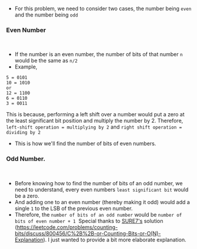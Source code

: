 - For this problem, we need to consider two cases, the number being `even` and the number being `odd`
​
### Even Number
​
- If the number is an even number, the number of bits of that number `n` would be the same as `n/2`
- Example,
```
5 = 0101
10 = 1010
or
12 = 1100
6 = 0110
3 = 0011
```
This is because, performing a left shift over a number would put a zero at the least significant bit position and multiply the number by 2. Therefore, `left-shift operation = multiplying by 2` and `right shift operation = dividing by 2`
- This is how we'll find the number of bits of even numbers.
​
### Odd Number.
​
- Before knowing how to find the number of bits of an odd number, we need to understand, every even numbers `least significant bit` would be a zero.
- And adding one to an even number (thereby making it odd) would add a single `1` to the LSB of the previous even number.
- Therefore, the `number of bits of an odd number` would be `number of bits of even number + 1`
​
Special thanks to [SURE7's](https://leetcode.com/SURE7/) solution (https://leetcode.com/problems/counting-bits/discuss/800456/C%2B%2B-or-Counting-Bits-or-O(N)-Explanation). I just wanted to provide a bit more elaborate explanation.